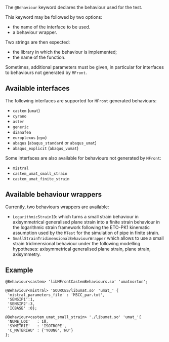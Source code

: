 The `@Behaviour` keyword declares the behaviour used for the
test.

This keyword may be followed by two options:

- the name of the interface to be used.
- a behaviour wrapper.

Two strings are then expected:

- the library in which the behaviour is implemented;
- the name of the function.

Sometimes, additional parameters must be given, in particular for
interfaces to behaviours not generated by `MFront`.

## Available interfaces

The following interfaces are supported for `MFront`
generated behaviours:

- `castem` (`umat`)
- `cyrano`
- `aster`
- `generic`
- `dianafea`
- `europlexus` (`epx`)
- `abaqus` (`abaqus_standard` or `abaqus_umat`)
- `abaqus_explicit` (`abaqus_vumat`)

Some interfaces are also available for behaviours not generated by
`MFront`:

- `mistral`
- `castem_umat_small_strain`
- `castem_umat_finite_strain`

## Available behaviour wrappers

Currently, two behaviours wrappers are available:

- `LogarithmicStrain1D`: which turns a small strain behaviour in
  axisymmetrical generalised plane strain into a finite strain behaviour
  in the logarithmic strain framework following the ETO-PK1 kinematic
  assumption used by the `MTest` for the simulation of pipe in finite
  strain.
- `SmallStrainTridimensionalBehaviourWrapper` which allows to use a
  small strain tridimensional behaviour under the following modelling
  hypotheses: axisymmetrical generalised plane strain, plane strain,
  axisymmetry.

## Example

~~~~ {.cpp}
@Behaviour<castem> 'libMFrontCastemBehaviours.so' 'umatnorton';
~~~~~~~~

~~~~ {.cpp}
@Behaviour<mistral> 'SOURCES/libumat.so' 'umat_' {
 'mistral_parameters_file' : 'M5CC_par.txt',
 'SENSIP1':1,
 'SENSIP2':3,
 'ICBASE' :0};
~~~~~~~~

~~~~ {.cpp}
@Behaviour<castem_umat_small_strain> './libumat.so' 'umat_'{
 'NUME_LOI'   : 10,
 'SYMETRIE'   : 'ISOTROPE',
 'C_MATERIAU' : {'YOUNG','NU'}
};
~~~~~~~~
